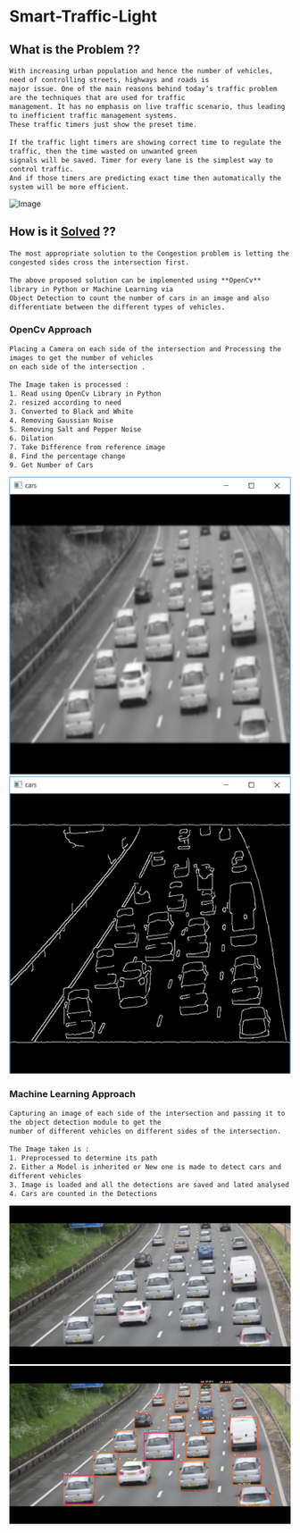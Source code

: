 # Smart-Traffic-Light

## What is the Problem ??

    With increasing urban population and hence the number of vehicles, need of controlling streets, highways and roads is
    major issue. One of the main reasons behind today’s traffic problem are the techniques that are used for traffic
    management. It has no emphasis on live traffic scenario, thus leading to inefficient traffic management systems.
    These traffic timers just show the preset time.
    
    If the traffic light timers are showing correct time to regulate the traffic, then the time wasted on unwanted green
    signals will be saved. Timer for every lane is the simplest way to control traffic. 
    And if those timers are predicting exact time then automatically the system will be more efficient.
    
![Image](https://www.transportation.gov/sites/dot.gov/files/2.jpg)


## How is it [Solved](https://webchronicletoday.com/2019/09/05/intelligent-traffic-management-system-market-ability-to-improve-efficiency-in-various-situations-including-mobility-and-road-transport-to-boost-the-market/) ??
    
    The most appropriate solution to the Congestion problem is letting the congested sides cross the intersection first.
    
    The above proposed solution can be implemented using **OpenCv** library in Python or Machine Learning via 
    Object Detection to count the number of cars in an image and also differentiate between the different types of vehicles.
    
### OpenCv Approach 
    Placing a Camera on each side of the intersection and Processing the images to get the number of vehicles 
    on each side of the intersection .
    
    The Image taken is processed :
    1. Read using OpenCv Library in Python
    2. resized according to need
    3. Converted to Black and White 
    4. Removing Gaussian Noise
    5. Removing Salt and Pepper Noise 
    6. Dilation
    7. Take Difference from reference image 
    8. Find the percentage change 
    9. Get Number of Cars
    
<img src="/IMG/image-1 copy.jpg" alt="My cool logo"/>
<img src="/IMG/image copy.jpg" alt="My cool logo"/>


 
### Machine Learning Approach 
    
    Capturing an image of each side of the intersection and passing it to the object detection module to get the 
    number of different vehicles on different sides of the intersection.
    
    The Image taken is :
    1. Preprocessed to determine its path
    2. Either a Model is inherited or New one is made to detect cars and different vehicles
    3. Image is loaded and all the detections are saved and lated analysed 
    4. Cars are counted in the Detections 
    
<img src="/IMG/image.jpg" alt="My cool logo"/>
<img src="/IMG/imagenew.jpg" alt="My cool logo"/>
  

    
    
    
    
    
